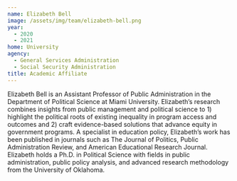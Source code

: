 ```yaml
---
name: Elizabeth Bell
image: /assets/img/team/elizabeth-bell.png
year:
  - 2020
  - 2021
home: University
agency:
  - General Services Administration
  - Social Security Administration
title: Academic Affiliate
---
```

Elizabeth Bell is an Assistant Professor of Public Administration in the Department of Political Science at Miami University. Elizabeth’s research combines insights from public management and political science to 1) highlight the political roots of existing inequality in program access and outcomes and 2) craft evidence-based solutions that advance equity in government programs. A specialist in education policy, Elizabeth’s work has been published in journals such as The Journal of Politics, Public Administration Review, and American Educational Research Journal. Elizabeth holds a Ph.D. in Political Science with fields in public administration, public policy analysis, and advanced research methodology from the University of Oklahoma.

